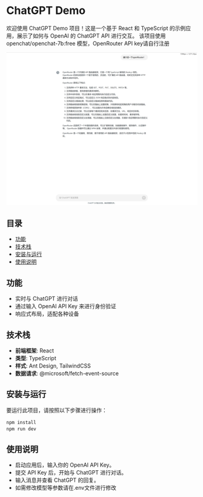 # ChatGPT Demo

欢迎使用 ChatGPT Demo 项目！这是一个基于 React 和 TypeScript 的示例应用，展示了如何与 OpenAI 的 ChatGPT API 进行交互。
该项目使用openchat/openchat-7b:free 模型，OpenRouter API key请自行注册

![cover](./docs/a1.png)

## 目录

- [功能](#功能)
- [技术栈](#技术栈)
- [安装与运行](#安装与运行)
- [使用说明](#使用说明)

## 功能

- 实时与 ChatGPT 进行对话
- 通过输入 OpenAI API Key 来进行身份验证
- 响应式布局，适配各种设备

## 技术栈

- **前端框架**: React
- **类型**: TypeScript
- **样式**: Ant Design, TailwindCSS
- **数据请求**: @microsoft/fetch-event-source

## 安装与运行

要运行此项目，请按照以下步骤进行操作：

```bash
npm install
npm run dev
```

## 使用说明

- 启动应用后，输入你的 OpenAI API Key。
- 提交 API Key 后，开始与 ChatGPT 进行对话。
- 输入消息并查看 ChatGPT 的回复。
- 如需修改模型等参数请在.env文件进行修改
